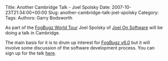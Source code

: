 Title: Another Cambridge Talk - Joel Spolsky
Date: 2007-10-23T21:34:00+00:00
Slug: another-cambridge-talk-joel-spolsky
Category: 
Tags: 
Authors: Garry Bodsworth

As part of the <a href="http://www.joelonsoftware.com/items/2007/10/23b.html">FogBugz World Tour</a> Joel Spolsky of <a href="http://www.joelonsoftware.com/">Joel On Software</a> will be doing a talk in Cambridge.

The main basis for it is to drum up interest for <a href="http://www.fogcreek.com/FogBUGZ/">FogBugz v6.0</a> but it will involve some discussion of the software development process.  You can sign up for the talk <a href="http://worldtour.fogbugz.com/Register.aspx?ixEvent=44">here</a>.
